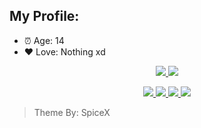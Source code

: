 ## My Profile:

- ⏰ Age: 14
- ❤ Love: Nothing xd

<p align="center"><a href="#">
  <img src="https://github-readme-stats.vercel.app/api?username=JonyGamesYT9&show_icons=true&include_all_commits=true&line_height=33&count_private=true&theme=nord" />
  <img src="https://github-readme-stats.vercel.app/api/top-langs?username=JonyGamesYT9&langs_count=4&count_private=true&theme=nord" />
</a></p>

<p align="center"><a href="#">
  <img src="https://img.shields.io/badge/-Java-2e3440?logoColor=81a1c1&logo=Java" />
  <img src="https://img.shields.io/badge/-PHP-2e3440?logoColor=81a1c1&logo=PHP" />
  <img src="https://img.shields.io/badge/-JavaScript-2e3440?logoColor=81a1c1&logo=JavaScript" />
  <img src="https://img.shields.io/badge/-SQL-2e3440?logoColor=81a1c1&logo=MySQL" />
</a></p>

> Theme By: SpiceX